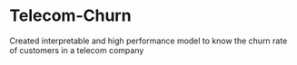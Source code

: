 # Telecom-Churn
Created interpretable and high performance model to know the churn rate of customers in a telecom company
